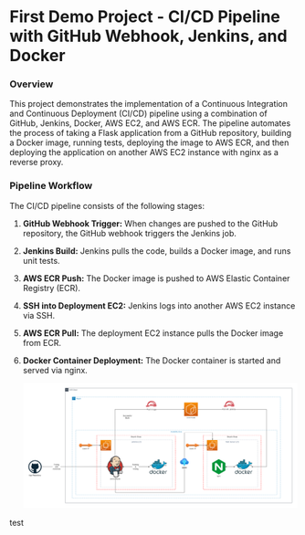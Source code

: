 # First Demo Project - CI/CD Pipeline with GitHub Webhook, Jenkins, and Docker

### Overview

This project demonstrates the implementation of a Continuous Integration and Continuous Deployment (CI/CD) pipeline using a combination of GitHub, Jenkins, Docker, AWS EC2, and AWS ECR. The pipeline automates the process of taking a Flask application from a GitHub repository, building a Docker image, running tests, deploying the image to AWS ECR, and then deploying the application on another AWS EC2 instance with nginx as a reverse proxy.

### Pipeline Workflow

The CI/CD pipeline consists of the following stages:

1. **GitHub Webhook Trigger:** When changes are pushed to the GitHub repository, the GitHub webhook triggers the Jenkins job.

2. **Jenkins Build:** Jenkins pulls the code, builds a Docker image, and runs unit tests.

3. **AWS ECR Push:** The Docker image is pushed to AWS Elastic Container Registry (ECR).

4. **SSH into Deployment EC2:** Jenkins logs into another AWS EC2 instance via SSH.

5. **AWS ECR Pull:** The deployment EC2 instance pulls the Docker image from ECR.

6. **Docker Container Deployment:** The Docker container is started and served via nginx.

    ![](diagram.png)

test